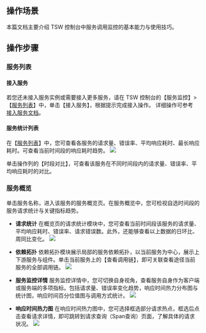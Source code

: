 ## 操作场景
本篇文档主要介绍 TSW 控制台中服务调用监控的基本能力与使用技巧。

## 操作步骤
### 服务列表
#### 接入服务
若您还未接入服务实例或需要接入更多服务，请在 TSW 控制台的【服务监控】>【[服务列表](https://console.cloud.tencent.com/tsw/service)】中，单击【接入服务】，根据提示完成接入操作。
详细操作可参考 [接入服务文档](https://cloud.tencent.com/document/product/1311/51599)。

#### 服务统计列表
在【[服务列表](https://console.cloud.tencent.com/tsw/service)】中，您可查看各服务的请求量、错误率、平均响应耗时、最长响应耗时。可查看当前时间段的响应耗时趋势。
![](https://main.qcloudimg.com/raw/1288d0f1620d4f81d1d944f0a8550748.png)

单击操作列的【时段对比】，可查看该服务在不同时间段内的请求量、错误率、平均响应耗时的对比。

### 服务概览
单击服务名称，进入该服务的服务概览页。在服务概览中，您可检视自选时间段的服务请求统计与关键指标趋势。

- **请求统计**
在概览页的请求统计模块中，您可查看当前时间段该服务的请求量、平均响应耗时、错误率、请求错误数。此外，还能够查看以上数据的日环比、周同比变化。
![](https://main.qcloudimg.com/raw/e04cb7088cb26563b1253e3771756140.png)

- **依赖拓扑**
依赖拓扑模块展示局部的服务依赖拓扑，以当前服务为中心，展示上下游服务与组件。单击当前服务上的【查看调用链】，即可关联查看途径当前服务的全部调用链。
![](https://main.qcloudimg.com/raw/89040add5870db26b1c26f8053efa849.png)

- **服务监控详情**
服务监控详情中，您可切换自身视角，查看服务自身作为客户端或服务端的多项指标。包括请求量、错误率变化趋势，响应时间热力分布图与统计图，响应时间百分位值图与调用方式统计。
![](https://main.qcloudimg.com/raw/23a99b592936658cd4dd61611c588a4a.png)

- **响应时间热力图**
在响应时间热力图中，您可选择框选部分请求热点，框选后点击查看请求详情，即可跳转到请求查询（Span查询）页面，了解具体的请求状况。
![](https://main.qcloudimg.com/raw/059f01246d0fe4d915e7a184f2b92d15.png)
